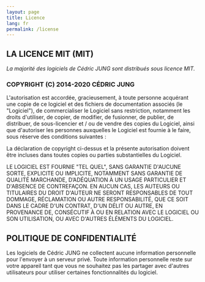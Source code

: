 ```yaml
---
layout: page
title: Licence
lang: fr
permalink: /license
---
```


## LA LICENCE MIT (MIT)

*La majorité des logiciels de Cédric JUNG sont distribués sous licence MIT.*

### COPYRIGHT (C) 2014-2020 CÉDRIC JUNG

L'autorisation est accordée, gracieusement, à toute personne acquérant une copie de ce logiciel et des fichiers de documentation associés (le "Logiciel"), de commercialiser le Logiciel sans restriction, notamment les droits d'utiliser, de copier, de modifier, de fusionner, de publier, de distribuer, de sous-licencier et / ou de vendre des copies du Logiciel, ainsi que d'autoriser les personnes auxquelles le Logiciel est fournie à le faire, sous réserve des conditions suivantes :

La déclaration de copyright ci-dessus et la présente autorisation doivent être incluses dans toutes copies ou parties substantielles du Logiciel.

LE LOGICIEL EST FOURNIE "TEL QUEL", SANS GARANTIE D'AUCUNE SORTE, EXPLICITE OU IMPLICITE, NOTAMMENT SANS GARANTIE DE QUALITÉ MARCHANDE, D’ADÉQUATION À UN USAGE PARTICULIER ET D'ABSENCE DE CONTREFAÇON. EN AUCUN CAS, LES AUTEURS OU TITULAIRES DU DROIT D'AUTEUR NE SERONT RESPONSABLES DE TOUT DOMMAGE, RÉCLAMATION OU AUTRE RESPONSABILITÉ, QUE CE SOIT DANS LE CADRE D'UN CONTRAT, D'UN DÉLIT OU AUTRE, EN PROVENANCE DE, CONSÉCUTIF À OU EN RELATION AVEC LE LOGICIEL OU SON UTILISATION, OU AVEC D'AUTRES ÉLÉMENTS DU LOGICIEL.

## POLITIQUE DE CONFIDENTIALITÉ

Les logiciels de Cédric JUNG ne collectent aucune information personnelle pour l'envoyer à un serveur privé.
Toute information personnelle reste sur votre appareil tant que vous ne souhaitez pas les partager avec d'autres utilisateurs pour utiliser certaines fonctionnalités du logiciel.
